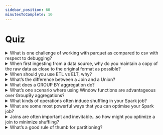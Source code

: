 ```yaml
---
sidebar_position: 60
minutesToComplete: 10
---
```



# Quiz

<details> 
<summary>What is one challenge of working with parquet as compared to csv with respect to debugging?</summary>
It’s not human-readable (compressed) and requires software to read/print it.
</details>



<details>
<summary>When first ingesting from a data source, why do you maintain a copy of the raw data as close to the original format as possible?</summary>
* You want to maintain your original source of truth in case of bugs/logic changes
* You don’t want to realize months down the line that you’ve accidentally been overwriting/tampering with the raw data and that it’s no longer irrecoverable!
* If (..or more like when) ever you want to fix/update your data transformation logic, it’s also good to have an optimized copy of your raw data (e.g. in Parquet vs plain text) so that your re-processing doesn’t take as long!
* It also helps to debug by breaking the steps into an ingestion step and transformation steps.
</details>

<details>
<summary>When should you use ETL vs ELT, why?</summary>
<ul>
<li>ETL is great for workloads that are reused by many consumers so it makes sense to shape the data consistently sooner rather than later</li>
<li> ELT is great for consumers who need some flexibility. With respect to speed, ELT can sometimes be a bit slow and wasteful as you have to often re-process/re-transform the raw data all over again</li>
At the end the day, it depends what makes the most sense for your use-case!
</ul>
</details>



<details><summary>What’s the difference between a Join and a Union?</summary>

Hopefully the pictures/diagrams in [this article](https://www.essentialsql.com/what-is-the-difference-between-a-join-and-a-union/) provide a clear intuition.
Both operations are essential knowledge!

Please avoid these classic mistakes:
<ol>
<li>If you’re using JOIN, make sure that you don’t have duplicate column names on the two tables before joining (other than the joining keys themselves)</li>
<li>If you’re using UNION, make sure that the two tables/DataFrames have identical columns and column orderings</li>
</ol>
</details>

<details><summary> What does a GROUP BY aggregation do?</summary>
In standard SQL, it aggregates rows that share the same grouping key into a single summary row
</details>


<details><summary>What’s one scenario where using Window functions are advantageous over GroupBy aggregations?</summary>
Have a look at [this example](https://databricks.com/blog/2015/07/15/introducing-window-functions-in-spark-sql.html)

Basically, Window functions allow you to maintain all of your original rows (without having to collapse/summarize them per group)

Of course, there are times when you’d want to aggregate instead of window as well, depends on the query/business question!
</details>

<details><summary>What kinds of operations often induce shuffling in your Spark job?</summary>
[“Wide Transformations/Dependencies”](https://databricks.com/glossary/what-are-transformations) such as joins, aggregations, window functions. Implication: they can really slow down your Spark job. [Concise summary here.](https://databricks.com/glossary/what-are-transformations)
</details>

<details><summary>What are some most powerful ways that you can optimise your Spark job?</summary>
Partition your data smartly such that the most common filters and groupBys in your queries don’t have to scan/shuffle all partitions unnecessarily
</details>

<details><summary>Joins are often important and inevitable...so how might you optimize a join to minimize shuffling?</summary>
via broadcast join (small join tables) OR partition your data such that data for the same join key isn’t spread across too many different partitions
</details>


<details><summary>What’s a good rule of thumb for partitioning?</summary>
Partition on columns that you would typically do a filter/groupBy 

A partition should ideally contain anywhere between 256MB - 2GB of data. Too many small partitions (each containing kilobytes means you have lots of small files - that’s bad!)

For the small file reason above, you generally shouldn’t partition on high cardinality columns
</details>




